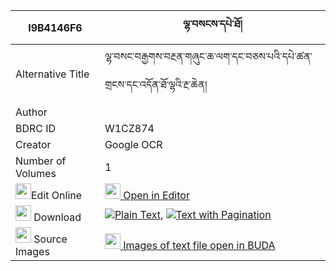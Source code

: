 |I9B4146F6|ལྷ་བསངས་དཔེ་ཐོ། 
| --- | --- 
|Alternative Title |ལྷ་བསང་བརྒྱགས་བརྔན་གཞུང་ཆ་ལག་དང་བཅས་པའི་དཔེ་ཚན་གྲངས་དང་འདོན་ཐོ་ལྷའི་རྔ་ཆེན།
|Author | 
|BDRC ID | W1CZ874
|Creator | Google OCR
|Number of Volumes| 1
|<img width="25" src="https://img.icons8.com/color/25/000000/edit-property.png">Edit Online| [<img width="25" src="https://avatars.githubusercontent.com/u/45091458?s=200&v=4"> Open in Editor](http://editor.openpecha.org/I9B4146F6)
|<img width="25" src="https://img.icons8.com/fluent/48/000000/download-2.png"/>  Download | [![](https://img.icons8.com/color/20/000000/txt.png)Plain Text](https://github.com/Openpecha/I9B4146F6/releases/download/v1/lhasang_peto_plain_I9B4146F6.zip), [![](https://img.icons8.com/color/20/000000/txt.png)Text with Pagination](https://github.com/Openpecha/I9B4146F6/releases/download/v1/lhasang_peto_pages_I9B4146F6.zip)
|<img width="25" src="https://img.icons8.com/plasticine/100/000000/pictures-folder.png"/>  Source Images | [<img width="25" src="https://library.bdrc.io/icons/BUDA-small.svg"> Images of text file open in BUDA](https://library.bdrc.io/show/bdr:W1CZ874)